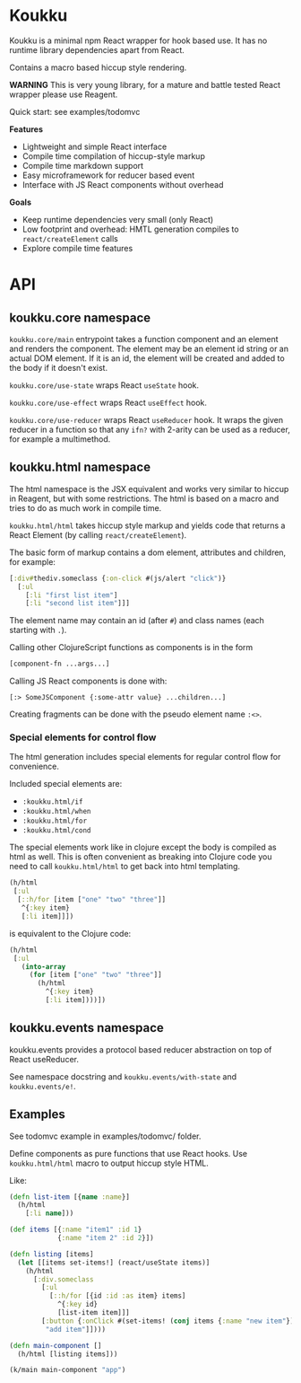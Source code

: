 # Koukku

Koukku is a minimal npm React wrapper for hook based use.
It has no runtime library dependencies apart from React.

Contains a macro based hiccup style rendering.

**WARNING** This is very young library, for a mature and battle tested React wrapper please use Reagent.

Quick start: see examples/todomvc

**Features**
- Lightweight and simple React interface
- Compile time compilation of hiccup-style markup
- Compile time markdown support
- Easy microframework for reducer based event
- Interface with JS React components without overhead

**Goals**
- Keep runtime dependencies very small (only React)
- Low footprint and overhead: HMTL generation compiles to `react/createElement` calls
- Explore compile time features

# API

## koukku.core namespace

`koukku.core/main` entrypoint takes a function component and an element
and renders the component. The element may be an element id string or an
actual DOM element. If it is an id, the element will be created and added
to the body if it doesn't exist.

`koukku.core/use-state` wraps React `useState` hook.

`koukku.core/use-effect` wraps React `useEffect` hook.

`koukku.core/use-reducer` wraps React `useReducer` hook.
It wraps the given reducer in a function so that any `ifn?` with 2-arity
can be used as a reducer, for example a multimethod.

## koukku.html namespace

The html namespace is the JSX equivalent and works very similar
to hiccup in Reagent, but with some restrictions. The html is
based on a macro and tries to do as much work in compile time.

`koukku.html/html` takes hiccup style markup and yields code that
returns a React Element (by calling `react/createElement`).

The basic form of markup contains a dom element, attributes
and children, for example:
```clojure
[:div#thediv.someclass {:on-click #(js/alert "click")}
  [:ul
    [:li "first list item"]
    [:li "second list item"]]]
```

The element name may contain an id (after `#`) and class names (each starting with `.`).

Calling other ClojureScript functions as components is in the
form

```clojure
[component-fn ...args...]
```

Calling JS React components is done with:
```
[:> SomeJSComponent {:some-attr value} ...children...]
```

Creating fragments can be done with the pseudo element name `:<>`.

### Special elements for control flow

The html generation includes special elements for regular control flow
for convenience.

Included special elements are:
- `:koukku.html/if`
- `:koukku.html/when`
- `:koukku.html/for`
- `:koukku.html/cond`

The special elements work like in clojure except the body is compiled as
html as well. This is often convenient as breaking into Clojure code you
need to call `koukku.html/html` to get back into html templating.

```clojure
(h/html
 [:ul
  [::h/for [item ["one" "two" "three"]]
   ^{:key item}
   [:li item]]])
```

is equivalent to the Clojure code:
```clojure
(h/html
 [:ul
   (into-array
     (for [item ["one" "two" "three"]]
       (h/html
         ^{:key item}
         [:li item])))])
```

## koukku.events namespace

koukku.events provides a protocol based reducer abstraction
on top of React useReducer.

See namespace docstring and `koukku.events/with-state` and `koukku.events/e!`.

## Examples

See todomvc example in examples/todomvc/ folder.

Define components as pure functions that use React hooks.
Use `koukku.html/html` macro to output hiccup style HTML.

Like:

```clojure
(defn list-item [{name :name}]
  (h/html
    [:li name]))

(def items [{:name "item1" :id 1}
            {:name "item 2" :id 2}])

(defn listing [items]
  (let [[items set-items!] (react/useState items)]
    (h/html
      [:div.someclass
        [:ul
          [::h/for [{id :id :as item} items]
            ^{:key id}
            [list-item item]]]
        [:button {:onClick #(set-items! (conj items {:name "new item"}))}
         "add item"]])))

(defn main-component []
  (h/html [listing items]))

(k/main main-component "app")
```
